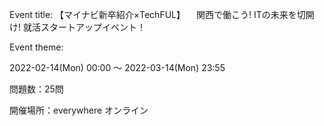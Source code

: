 Event title: 【マイナビ新卒紹介×TechFUL】 　関西で働こう! ITの未来を切開け! 就活スタートアップイベント！
<br>

Event theme:
<br>

2022-02-14(Mon) 00:00 〜 2022-03-14(Mon) 23:55
<br>

問題数：25問
<br>

開催場所：everywhere オンライン